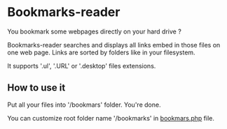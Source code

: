 # Bookmarks-reader

You bookmark some webpages directly on your hard drive ?

Bookmarks-reader searches and displays all links embed in those files on one web page. Links are sorted by folders like in your filesystem.

It supports '.ul', '.URL' or '.desktop' files extensions.

## How to use it
Put all your files into '/bookmars' folder.
You're done.

You can customize root folder name '/bookmarks' in [bookmars.php](https://github.com/dvdn/bookmarks-reader/blob/master/inc/bookmarks.php#L5 "go to inc/bookmarks.php") file.
